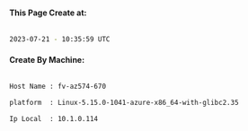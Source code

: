 
   
#### This Page Create at:

```bash

2023-07-21 - 10:35:59 UTC

```

#### Create By Machine:

```bash

Host Name : fv-az574-670

platform  : Linux-5.15.0-1041-azure-x86_64-with-glibc2.35

Ip Local  : 10.1.0.114

```

